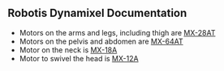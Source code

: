 ## Robotis Dynamixel Documentation

* Motors on the arms and legs, including thigh are [MX-28AT](https://emanual.robotis.com/docs/en/dxl/mx/mx-28/)
* Motors on the pelvis and abdomen are [MX-64AT](https://emanual.robotis.com/docs/en/dxl/mx/mx-64/)
* Motor on the neck is [MX-18A](https://emanual.robotis.com/docs/en/dxl/ax/ax-18a/)
* Motor to swivel the head is [MX-12A](https://emanual.robotis.com/docs/en/dxl/ax/ax-12a/)